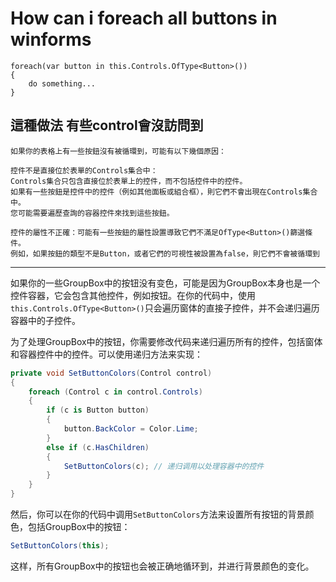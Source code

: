 # How can i foreach all buttons in winforms
```
foreach(var button in this.Controls.OfType<Button>())
{
    do something...
}
```
## 這種做法  有些control會沒訪問到  
```
如果你的表格上有一些按鈕沒有被循環到，可能有以下幾個原因：

控件不是直接位於表單的Controls集合中：  
Controls集合只包含直接位於表單上的控件，而不包括控件中的控件。  
如果有一些按鈕是控件中的控件（例如其他面板或組合框），則它們不會出現在Controls集合中。  
您可能需要遍歷查詢的容器控件來找到這些按鈕。  

控件的屬性不正確：可能有一些按鈕的屬性設置導致它們不滿足OfType<Button>()篩選條件。  
例如，如果按鈕的類型不是Button，或者它們的可視性被設置為false，則它們不會被循環到
```

---

如果你的一些GroupBox中的按钮没有变色，可能是因为GroupBox本身也是一个控件容器，它会包含其他控件，例如按钮。在你的代码中，使用`this.Controls.OfType<Button>()`只会遍历窗体的直接子控件，并不会递归遍历容器中的子控件。

为了处理GroupBox中的按钮，你需要修改代码来递归遍历所有的控件，包括窗体和容器控件中的控件。可以使用递归方法来实现：

```csharp
private void SetButtonColors(Control control)
{
    foreach (Control c in control.Controls)
    {
        if (c is Button button)
        {
            button.BackColor = Color.Lime;
        }
        else if (c.HasChildren)
        {
            SetButtonColors(c); // 递归调用以处理容器中的控件
        }
    }
}
```

然后，你可以在你的代码中调用`SetButtonColors`方法来设置所有按钮的背景颜色，包括GroupBox中的按钮：

```csharp
SetButtonColors(this);
```

这样，所有GroupBox中的按钮也会被正确地循环到，并进行背景颜色的变化。


